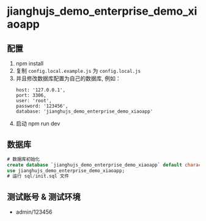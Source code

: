 # jianghujs_demo_enterprise_demo_xiaoapp

## 配置

1. npm install
2. 复制 `config.local.example.js` 为 `config.local.js`
3. 并且修改数据库配置为自己的数据库, 例如：
   ```
   host: '127.0.0.1',
   port: 3306,
   user: 'root',
   password: '123456',
   database: 'jianghujs_demo_enterprise_demo_xiaoapp'
   ```
4. 启动 npm run dev
   
## 数据库

```sql
# 数据库初始化
create database `jianghujs_demo_enterprise_demo_xiaoapp` default character set utf8mb4 collate utf8mb4_bin;
use jianghujs_demo_enterprise_demo_xiaoapp;
# 运行 sql/init.sql 文件
```

## 测试账号 & 测试环境

- admin/123456
